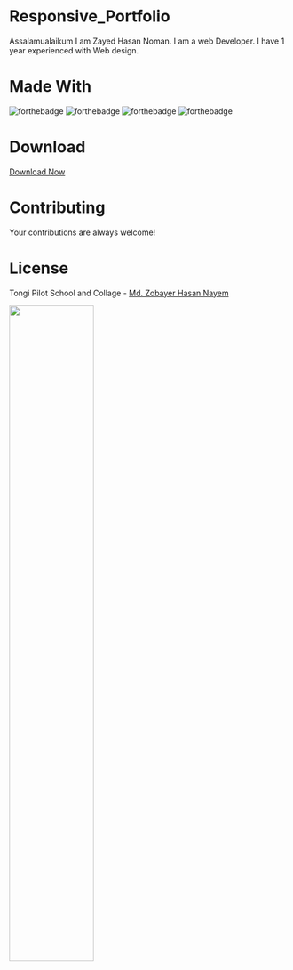 # Responsive_Portfolio
Assalamualaikum I am Zayed Hasan Noman. I am a web Developer. I have 1 year experienced with Web design.

# Made With
![forthebadge](https://img.shields.io/badge/Visual_Studio-5C2D91?style=for-the-badge&logo=visual%20studio&logoColor=white)
![forthebadge](https://img.shields.io/badge/Html-00000F?style=for-the-badge&logo=html5&logoColor=white)
![forthebadge](https://img.shields.io/badge/Css-5C2D91?style=for-the-badge&logo=css3&logoColor=white)
![forthebadge](https://img.shields.io/badge/Javascript-00000F?style=for-the-badge&logo=javascript&logoColor=white)

# Download
[Download Now](https://codeload.github.com/zayedndev/Responsive_Portfolio/zip/refs/heads/main)

# Contributing
Your contributions are always welcome!

# License
Tongi Pilot School and Collage - [Md. Zobayer Hasan Nayem](https://github.com/zayedndev/)

<img src="https://user-images.githubusercontent.com/109432570/198681006-22b1a74c-86c8-4f7f-95d4-a827ffa14236.gif" width=55% height=55%>
